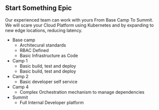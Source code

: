 ## Start Something Epic

Our experienced team can work with yours From Base Camp To Summit. We will scare your Cloud Platform using Kubernetes and by expanding to new edge locations, reducing latency.

- Base camp
  - Architecural standards
  - RBAC Defined
  - Basic Infrastructure as Code
- Camp 1
  - Basic build, test and deploy
  - Basic build, test and deploy
- Camp 2
  - Basic developer self service
- Camp 4
  - Complex Orchestration mechanism to manage dependencies
- Summit
  - Full Internal Developer platform
